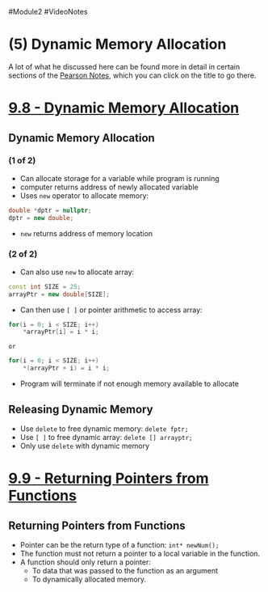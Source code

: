 #Module2 #VideoNotes 
# (5) Dynamic Memory Allocation
A lot of what he discussed here can be found more in detail in certain sections of the [Pearson Notes](../Pearson%20Notes), which you can click on the title to go there.
# [9.8 - Dynamic Memory Allocation](../Pearson%20Notes/9.8%20-%20Dynamic%20Memory%20Allocation.md)
## Dynamic Memory Allocation
### (1 of 2)
- Can allocate storage for a variable while program is running
- computer returns address of newly allocated variable
- Uses `new` operator to allocate memory:
```c++
double *dptr = nullptr;
dptr = new double;
```
- `new` returns address of memory location

### (2 of 2)
- Can also use `new` to allocate array:
```c++
const int SIZE = 25;
arrayPtr = new double[SIZE];
```
- Can then use `[ ]` or pointer arithmetic to access array:
```c++
for(i = 0; i < SIZE; i++)
	*arrayPtr[i] = i * i;
```
	or
```c++
for(i = 0; i < SIZE; i++)
	*(arrayPtr + i) = i * i;
```
- Program will terminate if not enough memory available to allocate

## Releasing Dynamic Memory
- Use `delete` to free dynamic memory:
`delete fptr;`
- Use `[ ]` to free dynamic array:
`delete [] arrayptr;`
- Only use `delete` with dynamic memory

# [9.9 - Returning Pointers from Functions](../Pearson%20Notes/9.9%20-%20Returning%20Pointers%20from%20Functions.md)
## Returning Pointers from Functions
- Pointer can be the return type of a function:
`int* newNum();`
- The function must not return a pointer to a local variable in the function.
- A function should only return a pointer:
	- To data that was passed to the function as an argument
	- To dynamically allocated memory.